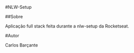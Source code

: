 #NLW-Setup


##Sobre

Aplicação full stack feita durante a nlw-setup da Rocketseat.

#Autor

Carlos Barçante
